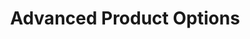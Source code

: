 ---
layout: app
permalink: apo/index.html
title: Advanced Product Options
appTitle: Advanced Product Options
eleventyNavigation:
  key: apo
  title: Advanced Product Options
  parent: help-center
tags: apo
---
